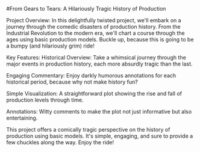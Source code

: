 #From Gears to Tears: A Hilariously Tragic History of Production

Project Overview:
In this delightfully twisted project, we'll embark on a journey through the comedic disasters of production history. From the Industrial Revolution to the modern era, we'll chart a course through the ages using basic production models. Buckle up, because this is going to be a bumpy (and hilariously grim) ride!

Key Features:
Historical Overview: Take a whimsical journey through the major events in production history, each more absurdly tragic than the last.

Engaging Commentary: Enjoy darkly humorous annotations for each historical period, because why not make history fun?

Simple Visualization: A straightforward plot showing the rise and fall of production levels through time.

Annotations: Witty comments to make the plot not just informative but also entertaining.

This project offers a comically tragic perspective on the history of production using basic models. It's simple, engaging, and sure to provide a few chuckles along the way. Enjoy the ride!
